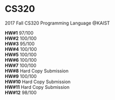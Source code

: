 # CS320
2017 Fall CS320 Programming Language @KAIST
  
**HW#1**  97/100  
**HW#2**  100/100  
**HW#3**  95/100  
**HW#4**  100/100  
**HW#5**  100/100  
**HW#6**  100/100  
**HW#7**  100/100  
**HW#8**  Hard Copy Submission  
**HW#9**  100/100  
**HW#10** Hard Copy Submission  
**HW#11** Hard Copy Submission  
**HW#12** 98/100  
